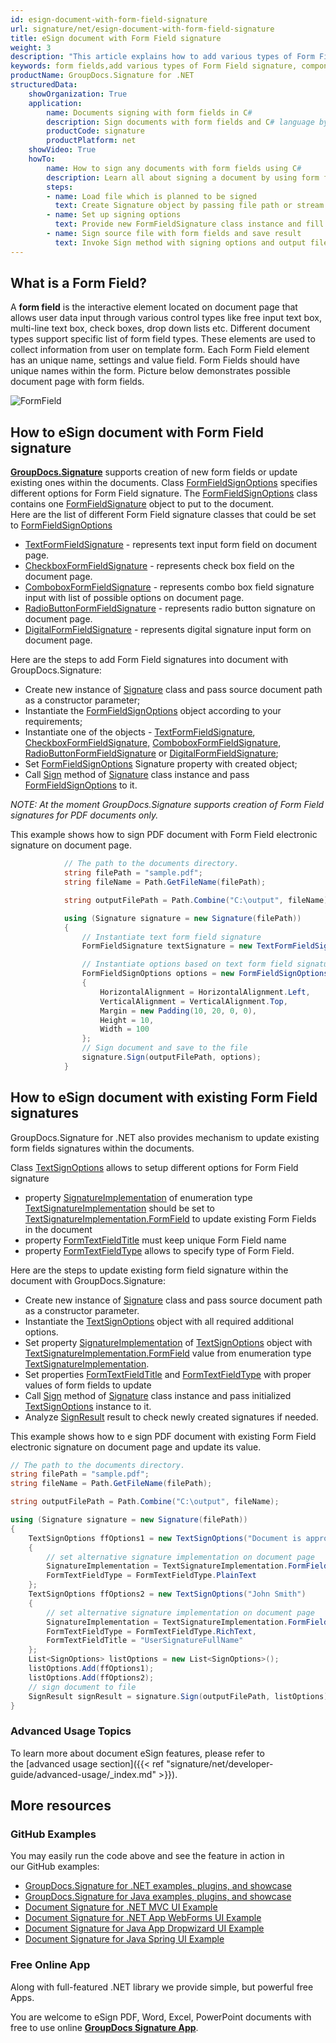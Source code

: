 ```yaml
---
id: esign-document-with-form-field-signature
url: signature/net/esign-document-with-form-field-signature
title: eSign document with Form Field signature
weight: 3
description: "This article explains how to add various types of Form Field signatures on document page with options on component positioning, alignment and other visual options with GroupDocs.Signature"
keywords: form fields,add various types of Form Field signature, component positioning
productName: GroupDocs.Signature for .NET
structuredData:
    showOrganization: True
    application:    
        name: Documents signing with form fields in C#    
        description: Sign documents with form fields and C# language by GroupDocs.Signature for .NET APIs
        productCode: signature
        productPlatform: net 
    showVideo: True
    howTo:
        name: How to sign any documents with form fields using C# 
        description: Learn all about signing a document by using form fields and C#
        steps:
        - name: Load file which is planned to be signed
          text: Create Signature object by passing file path or stream as a constructor parameter.
        - name: Set up signing options 
          text: Provide new FormFieldSignature class instance and fill all demanded data.
        - name: Sign source file with form fields and save result 
          text: Invoke Sign method with signing options and output file path or stream.
---
```

## What is a Form Field?

A **form field** is the interactive element located on document page that allows user data input through various control types like free input text box, multi-line text box, check boxes, drop down lists etc. Different document types support specific list of form field types. These elements are used to collect information from user on template form. Each Form Field element has an unique name, settings and value field. Form Fields should have unique names within the form. Picture below demonstrates possible document page with form fields.

![FormField](/signature/net/images/esign-document-with-form-field-signature.png)

## How to eSign document with Form Field signature

[**GroupDocs.Signature**](https://products.groupdocs.com/signature/net) supports creation of new form fields or update existing ones within the documents. Class [FormFieldSignOptions](https://reference.groupdocs.com/signature/net/groupdocs.signature.options/formfieldsignoptions) specifies different options for Form Field signature. The [FormFieldSignOptions](https://reference.groupdocs.com/signature/net/groupdocs.signature.options/formfieldsignoptions)  class contains one [FormFieldSignature](https://reference.groupdocs.com/signature/net/groupdocs.signature.domain/formfieldsignature/) object to put to the document.  
Here are the list of different Form Field signature classes that could be set to [FormFieldSignOptions](https://reference.groupdocs.com/signature/net/groupdocs.signature.options/formfieldsignoptions)

* [TextFormFieldSignature](https://reference.groupdocs.com/signature/net/groupdocs.signature.domain/textformfieldsignature) - represents text input form field on document page.
* [CheckboxFormFieldSignature](https://reference.groupdocs.com/signature/net/groupdocs.signature.domain/checkboxformfieldsignature) - represents check box field on the document page.
* [ComboboxFormFieldSignature](https://reference.groupdocs.com/signature/net/groupdocs.signature.domain/comboboxformfieldsignature) - represents combo box field signature input with list of possible options on document page.
* [RadioButtonFormFieldSignature](https://reference.groupdocs.com/signature/net/groupdocs.signature.domain/radiobuttonformfieldsignature) - represents radio button signature on document page.
* [DigitalFormFieldSignature](https://reference.groupdocs.com/signature/net/groupdocs.signature.domain/digitalformfieldsignature) - represents digital signature input form on document page.  

Here are the steps to add Form Field signatures into document with GroupDocs.Signature:

* Create new instance of [Signature](https://reference.groupdocs.com/signature/net/groupdocs.signature/signature) class and pass source document path as a constructor parameter;
* Instantiate the [FormFieldSignOptions](https://reference.groupdocs.com/signature/net/groupdocs.signature.options/formfieldsignoptions) object according to your requirements;
* Instantiate one of the objects  - [TextFormFieldSignature](https://reference.groupdocs.com/signature/net/groupdocs.signature.domain/textformfieldsignature), [CheckboxFormFieldSignature,](https://reference.groupdocs.com/signature/net/groupdocs.signature.domain/checkboxformfieldsignature) [ComboboxFormFieldSignature](https://reference.groupdocs.com/signature/net/groupdocs.signature.domain/comboboxformfieldsignature), [RadioButtonFormFieldSignature](https://reference.groupdocs.com/signature/net/groupdocs.signature.domain/radiobuttonformfieldsignature) or [DigitalFormFieldSignature](https://reference.groupdocs.com/signature/net/groupdocs.signature.domain/digitalformfieldsignature);
* Set [FormFieldSignOptions](https://reference.groupdocs.com/signature/net/groupdocs.signature.options/formfieldsignoptions) Signature property with created object;
* Call [Sign](https://reference.groupdocs.com/signature/net/groupdocs.signature/signature/sign/) method of [Signature](https://reference.groupdocs.com/signature/net/groupdocs.signature/signature) class instance and pass [FormFieldSignOptions](https://reference.groupdocs.com/signature/net/groupdocs.signature.options/formfieldsignoptions) to it.

*NOTE: At the moment GroupDocs.Signature supports creation of Form Field signatures for PDF documents only.*

This example shows how to sign PDF document with Form Field electronic signature on document page.

```csharp
            // The path to the documents directory.
            string filePath = "sample.pdf";
            string fileName = Path.GetFileName(filePath);

            string outputFilePath = Path.Combine("C:\output", fileName);

            using (Signature signature = new Signature(filePath))
            {
                // Instantiate text form field signature
                FormFieldSignature textSignature = new TextFormFieldSignature("FieldText", "Value1");

                // Instantiate options based on text form field signature
                FormFieldSignOptions options = new FormFieldSignOptions(textSignature)
                {
                    HorizontalAlignment = HorizontalAlignment.Left,
                    VerticalAlignment = VerticalAlignment.Top,
                    Margin = new Padding(10, 20, 0, 0),
                    Height = 10,
                    Width = 100
                };
                // Sign document and save to the file
                signature.Sign(outputFilePath, options);
            }
```

## How to eSign document with existing Form Field signatures

GroupDocs.Signature for .NET also provides mechanism to update existing form fields signatures within the documents.

Class [TextSignOptions](https://reference.groupdocs.com/signature/net/groupdocs.signature.options/textsignoptions) allows to setup different options for Form Field signature

* property [SignatureImplementation](https://reference.groupdocs.com/signature/net/groupdocs.signature.options/textsignoptions/signatureimplementation) of enumeration type [TextSignatureImplementation](https://reference.groupdocs.com/signature/net/groupdocs.signature.domain/textsignatureimplementation) should be set to [TextSignatureImplementation.FormField](https://reference.groupdocs.com/signature/net/groupdocs.signature.domain/textsignatureimplementation) to update existing Form Fields in the document
* property [FormTextFieldTitle](https://reference.groupdocs.com/signature/net/groupdocs.signature.options/textsignoptions/formtextfieldtitle) must keep unique Form Field name
* property [FormTextFieldType](https://reference.groupdocs.com/signature/net/groupdocs.signature.options/textsignoptions/formtextfieldtype) allows to specify type of Form Field.

Here are the steps to update existing form field signature within the document with GroupDocs.Signature:

* Create new instance of [Signature](https://reference.groupdocs.com/signature/net/groupdocs.signature/signature) class and pass source document path as a constructor parameter.
* Instantiate the [TextSignOptions](https://reference.groupdocs.com/signature/net/groupdocs.signature.options/textsignoptions) object with all required additional options.
* Set property [SignatureImplementation](https://reference.groupdocs.com/signature/net/groupdocs.signature.options/textsignoptions/signatureimplementation) of [TextSignOptions](https://reference.groupdocs.com/signature/net/groupdocs.signature.options/textsignoptions) object with [TextSignatureImplementation.FormField](https://reference.groupdocs.com/signature/net/groupdocs.signature.domain/textsignatureimplementation) value from enumeration type [TextSignatureImplementation](https://reference.groupdocs.com/signature/net/groupdocs.signature.domain/textsignatureimplementation).
* Set properties [FormTextFieldTitle](https://reference.groupdocs.com/signature/net/groupdocs.signature.options/textsignoptions/formtextfieldtitle) and [FormTextFieldType](https://reference.groupdocs.com/signature/net/groupdocs.signature.options/textsignoptions/formtextfieldtype) with proper values of form fields to update
* Call [Sign](https://reference.groupdocs.com/signature/net/groupdocs.signature/signature/sign/) method of [Signature](https://reference.groupdocs.com/signature/net/groupdocs.signature/signature) class instance and pass initialized [TextSignOptions](https://reference.groupdocs.com/signature/net/groupdocs.signature.options/textsignoptions) instance to it.
* Analyze [SignResult](https://reference.groupdocs.com/signature/net/groupdocs.signature.domain/signresult) result to check newly created signatures if needed.  

This example shows how to e sign PDF document with existing Form Field electronic signature on document page and update its value.

```csharp
// The path to the documents directory.
string filePath = "sample.pdf";
string fileName = Path.GetFileName(filePath);

string outputFilePath = Path.Combine("C:\output", fileName);

using (Signature signature = new Signature(filePath))
{
    TextSignOptions ffOptions1 = new TextSignOptions("Document is approved")
    {
        // set alternative signature implementation on document page
        SignatureImplementation = TextSignatureImplementation.FormField,
        FormTextFieldType = FormTextFieldType.PlainText
    };
    TextSignOptions ffOptions2 = new TextSignOptions("John Smith")
    {
        // set alternative signature implementation on document page
        SignatureImplementation = TextSignatureImplementation.FormField,
        FormTextFieldType = FormTextFieldType.RichText,
        FormTextFieldTitle = "UserSignatureFullName"
    };
    List<SignOptions> listOptions = new List<SignOptions>();
    listOptions.Add(ffOptions1);
    listOptions.Add(ffOptions2);
    // sign document to file
    SignResult signResult = signature.Sign(outputFilePath, listOptions);
}
```

### Advanced Usage Topics

To learn more about document eSign features, please refer to the [advanced usage section]({{< ref "signature/net/developer-guide/advanced-usage/_index.md" >}}).

## More resources

### GitHub Examples

You may easily run the code above and see the feature in action in our GitHub examples:

* [GroupDocs.Signature for .NET examples, plugins, and showcase](https://github.com/groupdocs-signature/GroupDocs.Signature-for-.NET)
* [GroupDocs.Signature for Java examples, plugins, and showcase](https://github.com/groupdocs-signature/GroupDocs.Signature-for-Java)
* [Document Signature for .NET MVC UI Example](https://github.com/groupdocs-signature/GroupDocs.Signature-for-.NET-MVC)
* [Document Signature for .NET App WebForms UI Example](https://github.com/groupdocs-signature/GroupDocs.Signature-for-.NET-WebForms)
* [Document Signature for Java App Dropwizard UI Example](https://github.com/groupdocs-signature/GroupDocs.Signature-for-Java-Dropwizard)
* [Document Signature for Java Spring UI Example](https://github.com/groupdocs-signature/GroupDocs.Signature-for-Java-Spring)

### Free Online App

Along with full-featured .NET library we provide simple, but powerful free Apps.

You are welcome to eSign PDF, Word, Excel, PowerPoint documents with free to use online **[GroupDocs Signature App](https://products.groupdocs.app/signature)**.
